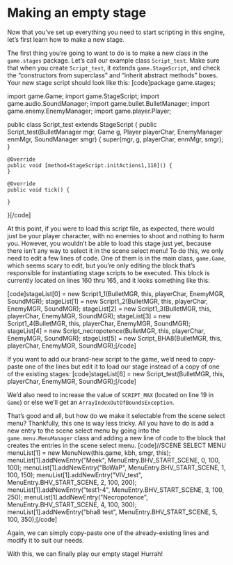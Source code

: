 # Making an empty stage
Now that you’ve set up everything you need to start scripting in this engine, let’s first learn how to make a new stage.

The first thing you’re going to want to do is to make a new class in the `game.stages` package. Let’s call our example class `Script_test`. Make sure that when you create `Script_test`, it extends `game.StageScript`, and check the “constructors from superclass” and “inherit abstract methods” boxes. Your new stage script should look like this:
[code]package game.stages;

import game.Game;
import game.StageScript;
import game.audio.SoundManager;
import game.bullet.BulletManager;
import game.enemy.EnemyManager;
import game.player.Player;

public class Script_test extends StageScript {
	public Script_test(BulletManager mgr, Game g, Player playerChar, EnemyManager enmMgr, SoundManager smgr) {
		super(mgr, g, playerChar, enmMgr, smgr);
	}

	@Override
	public void [method=StageScript.initActions1,110]() {
	}

	@Override
	public void tick() {

	}
}[/code]

At this point, if you were to load this script file, as expected, there would just be your player character, with no enemies to shoot and nothing to harm you. However, you wouldn’t be able to load this stage just yet, because there isn’t any way to select it in the scene select menu! To do this, we only need to edit a few lines of code.
One of them is in the main class, `game.Game`, which seems scary to edit, but you’re only editing the block that’s responsible for instantiating stage scripts to be executed. This block is currently located on lines 160 thru 165, and it looks something like this:

[code]stageList[0] = new Script1_1(BulletMGR, this, playerChar, EnemyMGR, SoundMGR);
stageList[1] = new Script1_2(BulletMGR, this, playerChar, EnemyMGR, SoundMGR);
stageList[2] = new Script1_3(BulletMGR, this, playerChar, EnemyMGR, SoundMGR);
stageList[3] = new Script1_4(BulletMGR, this, playerChar, EnemyMGR, SoundMGR);
stageList[4] = new Script_necropotence(BulletMGR, this, playerChar, EnemyMGR, SoundMGR);
stageList[5] = new Script_BHA8(BulletMGR, this, playerChar, EnemyMGR, SoundMGR);[/code]

If you want to add our brand-new script to the game, we’d need to copy-paste one of the lines but edit it to load our stage instead of a copy of one of the existing stages: 
[code]stageList[6] = new Script_test(BulletMGR, this, playerChar, EnemyMGR, SoundMGR);[/code]

We’d also need to increase the value of `SCRIPT_MAX` (located on line 19 in `Game`) or else we’ll get an `ArrayIndexOutOfBoundsException`.

That’s good and all, but how do we make it selectable from the scene select menu? Thankfully, this one is way less tricky. All you have to do is add a new entry to the scene select menu by going into the `game.menu.MenuManager` class and adding a new line of code to the block that creates the entries in the scene select menu.
[code]//SCENE SELECT MENU
menuList[1] = new MenuNew(this.game, kbh, smgr, this);
menuList[1].addNewEntry("Meek", MenuEntry.BHV_START_SCENE, 0, 100, 100);
menuList[1].addNewEntry("BoWaP", MenuEntry.BHV_START_SCENE, 1, 100, 150);
menuList[1].addNewEntry("VIV_test", MenuEntry.BHV_START_SCENE, 2, 100, 200);
menuList[1].addNewEntry("test1-4", MenuEntry.BHV_START_SCENE, 3, 100, 250);
menuList[1].addNewEntry("Necropotence", MenuEntry.BHV_START_SCENE, 4, 100, 300);
menuList[1].addNewEntry("bha8 test", MenuEntry.BHV_START_SCENE, 5, 100, 350);[/code]

Again, we can simply copy-paste one of the already-existing lines and modify it to suit our needs.

With this, we can finally play our empty stage! Hurrah!
